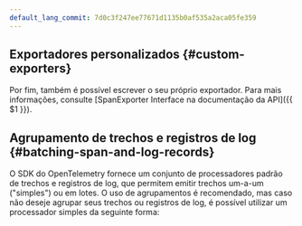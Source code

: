 ```yaml
---
default_lang_commit: 7d0c3f247ee77671d1135b0af535a2aca05fe359
---
```


## Exportadores personalizados {#custom-exporters}

Por fim, também é possível escrever o seu próprio exportador. Para mais
informações, consulte [SpanExporter Interface na documentação da API]({{ $1 }}).

## Agrupamento de trechos e registros de log {#batching-span-and-log-records}

O SDK do OpenTelemetry fornece um conjunto de processadores padrão de trechos e
registros de log, que permitem emitir trechos um-a-um ("simples") ou em lotes. O
uso de agrupamentos é recomendado, mas caso não deseje agrupar seus trechos ou
registros de log, é possível utilizar um processador simples da seguinte forma:

